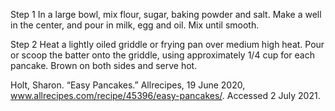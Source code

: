 Step 1
In a large bowl, mix flour, sugar, baking powder and salt. Make a well in the center, and pour in milk, egg and oil. Mix until smooth.

Step 2
Heat a lightly oiled griddle or frying pan over medium high heat. Pour or scoop the batter onto the griddle, using approximately 1/4 cup for each pancake. Brown on both sides and serve hot.

Holt, Sharon. “Easy Pancakes.” Allrecipes, 19 June 2020, www.allrecipes.com/recipe/45396/easy-pancakes/. Accessed 2 July 2021.

‌